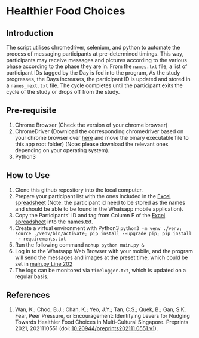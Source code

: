 # Healthier Food Choices

## Introduction
The script utilises chromedriver, selenium, and python to automate the process of messaging participants at pre-determined timings. This way, participants may receive messages and pictures according to the various phase according to the phase they are in. From the `names.txt` file, a list of participant IDs tagged by the Day is fed into the program, As the study progresses, the Days increases, the participant ID is updated and stored in a `names_next.txt` file. The cycle completes until the participant exits the cycle of the study or drops off from the study.

## Pre-requisite
1. Chrome Browser (Check the version of your chrome browser)
2. ChromeDriver (Download the corresponding chromedriver based on your chrome browser over [here](https://chromedriver.chromium.org/downloads) and move the binary executable file to this app root folder) (Note: please download the relevant ones depending on your operating system).
3. Python3

## How to Use
1. Clone this github repository into the local computer.
2. Prepare your participant list with the ones included in the [Excel spreadsheet](./Participant_List.xlsx) (Note: the participant id need to be stored as the names and should be able to be found in the Whatsapp mobile application).
3. Copy the Participants' ID and tag from Column F of the [Excel spreadsheet](./Participant_List.xlsx) into the names.txt.
4. Create a virtual environment with Python3 `python3 -m venv ./venv; source ./venv/bin/activate; pip install --upgrade pip; pip install -r requirements.txt`
5. Run the following command `nohup python main.py &`
6. Log in to the Whatsapp Web Browser with your mobile, and the program will send the messages and images at the preset time, which could be set in [main.py Line 202](./main.py)
6. The logs can be monitored via `timelogger.txt`, which is updated on a regular basis.

## References
1. Wan, K.; Choo, B.J.; Chan, K.; Yeo, J.Y.; Tan, C.S.; Quek, B.; Gan, S.K. Fear, Peer Pressure, or Encouragement: Identifying Levers for Nudging Towards Healthier Food Choices in Multi-Cultural Singapore. Preprints 2021, 2021110551 (doi: [10.20944/preprints202111.0551.v1](https://www.preprints.org/manuscript/202111.0551/v1)).
